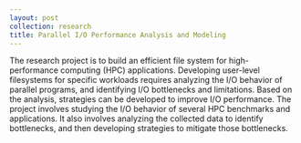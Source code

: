 ```yaml
---
layout: post
collection: research
title: Parallel I/O Performance Analysis and Modeling
---
```


The research project is to build an efficient file system for high-performance
computing (HPC) applications. Developing user-level filesystems for specific
workloads requires analyzing the I/O behavior of parallel programs, and
identifying I/O bottlenecks and limitations. Based on the analysis, strategies
can be developed to improve I/O performance.  The project involves studying the
I/O behavior of several HPC benchmarks and applications. It also involves
analyzing the collected data to identify bottlenecks, and then developing
strategies to mitigate those bottlenecks.

